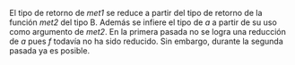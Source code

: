 El tipo de retorno de _met1_ se reduce a partir del tipo de retorno 
de la función _met2_ del tipo B. Además se infiere el tipo de _a_ a 
partir de su uso como argumento de _met2_. En la primera pasada no se 
logra una reducción de _a_ pues _f_ todavía no ha sido reducido. Sin embargo,
durante la segunda pasada ya es posible.